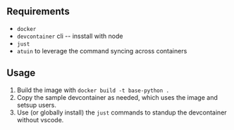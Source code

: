 ## Requirements

 * `docker`
 * `devcontainer` cli -- insstall with node
 * `just`
 * `atuin` to leverage the command syncing across containers

## Usage

 1. Build the image with `docker build -t base-python .`
 2. Copy the sample devcontainer as needed, which uses the image and setsup users.
 3. Use (or globally install) the `just` commands to standup the devcontainer without vscode.
